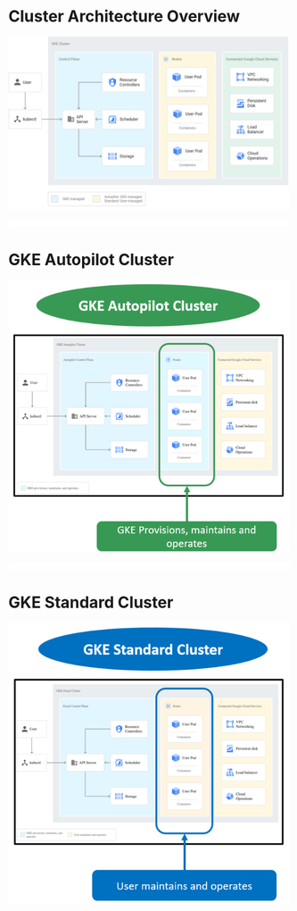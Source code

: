 # Cluster Architecture Overview

![](https://github.com/JonmarCorpuz/LetsLearn/blob/main/Assets/More%20Assets/Screenshot%202025-01-24%20105813.png)

![](https://github.com/JonmarCorpuz/LetsLearn/blob/main/Assets/Whitespace.png)

# GKE Autopilot Cluster

![](https://github.com/JonmarCorpuz/LetsLearn/blob/main/Assets/More%20Assets/Screenshot%202025-01-24%20125034.png)

![](https://github.com/JonmarCorpuz/LetsLearn/blob/main/Assets/Whitespace.png)

# GKE Standard Cluster

![](https://github.com/JonmarCorpuz/LetsLearn/blob/main/Assets/More%20Assets/Screenshot%202025-01-24%20125005.png)
